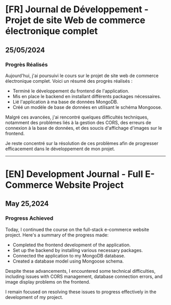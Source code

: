 # [FR] Journal de Développement - Projet de site Web de commerce électronique complet

## 25/05/2024

### Progrès Réalisés

Aujourd'hui, j'ai poursuivi le cours sur le projet de site web de commerce électronique complet. Voici un résumé des progrès réalisés :

- Terminé le développement du frontend de l'application.
- Mis en place le backend en installant différents packages nécessaires.
- Lié l'application à ma base de données MongoDB.
- Créé un modèle de base de données en utilisant le schéma Mongoose.

Malgré ces avancées, j'ai rencontré quelques difficultés techniques, notamment des problèmes liés à la gestion des CORS, des erreurs de connexion à la base de données, et des soucis d'affichage d'images sur le frontend.

Je reste concentré sur la résolution de ces problèmes afin de progresser efficacement dans le développement de mon projet.

---

# [EN] Development Journal - Full E-Commerce Website Project

## May 25,2024

### Progress Achieved

Today, I continued the course on the full-stack e-commerce website project. Here's a summary of the progress made:

- Completed the frontend development of the application.
- Set up the backend by installing various necessary packages.
- Connected the application to my MongoDB database.
- Created a database model using Mongoose schema.

Despite these advancements, I encountered some technical difficulties, including issues with CORS management, database connection errors, and image display problems on the frontend.

I remain focused on resolving these issues to progress effectively in the development of my project.
